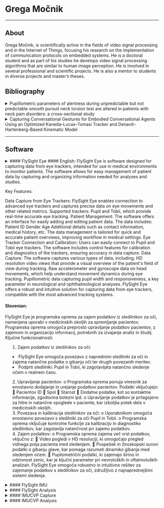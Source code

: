 # Grega Močnik
------------
## About 
Grega Močnik, is scientifically active in the fields of video signal processing and in the Internet of Things, focusing his research on the implementation of communication protocols on embedded systems. He is a doctoral student and as part of his studies he develops video signal processing algorithms that are similar to human image perception. He is involved in several professional and scientific projects. He is also a mentor to students in diverse projects and master’s theses.

## Bibliography
<details>
<summary> Pupillometric parameters of alertness during unpredictable but not predictable smooth pursuit neck torsion test are altered in patients with neck pain disorders: a cross-sectional study </summary>

#### *Pupillometric parameters of alertness during unpredictable but not predictable smooth pursuit neck torsion test are altered in patients with neck pain disorders: a cross-sectional study*
#### Abstract 
> Despite commonly investigated predictable smooth-pursuit neck-torsion tasks (SPNT) in neck pain patients, unpredictable conditions have been seldom investigated but are indicative of preserved oculomotor functions during neck torsion. Although not previously studied, some speculations about compensatory cognitive mechanisms such as increased phasic alertness during unpredictable tasks were suggested. The aim of this study was to investigate eye movement accuracy and pupillometric responses during predictable and unpredictable SPNT test in neck pain patients and asymptomatic controls. Eye movements (gain and SPNT-difference) and pupillometry indicative of tonic (average and relative pupil diameter) and phasic (index of cognitive activity-ICA) alertness were measured in 28 idiopathic neck pain patients and 30 asymptomatic individuals using infrared video-oculography during predictable and unpredictable SPNT test. Gain in unpredictable SPNT test was lower as compared to predictable tasks and presented with similar levels in neutral and neck torsion positions, but not in the predictable SPNT test. ICA was lower during neutral position in all tasks in patients as compared to control group but increased during neck torsion positions in unpredictable tasks. Relative pupil diameters presented with no differences between the groups or neck positions, but the opposite was observed for average pupil diameter. Higher ICA indicates an increase in phasic alertness in neck pain patients despite no alterations in oculomotor control during SPNT test. This is the first study to indicate cognitive deficits in oculomotor task in neck pain patients. The latter could negatively affect other tasks where additional cognitive resources must be involved.
#### Cite: 
> Majcen Rosker, Z., Mocnik, G., Kristjansson, E. et al. Pupillometric parameters of alertness during unpredictable but not predictable smooth pursuit neck torsion test are altered in patients with neck pain disorders: a cross-sectional study. Exp Brain Res 241, 2069–2079 (2023). https://doi.org/10.1007/s00221-023-06648-z
</details>
<details>
<summary> Capturing Conversational Gestures for Embodied Conversational Agents Using an Optimized Kaneda–Lucas–Tomasi Tracker and Denavit–Hartenberg-Based Kinematic Model</summary>

#### *Capturing Conversational Gestures for Embodied Conversational Agents Using an Optimized Kaneda–Lucas–Tomasi Tracker and Denavit–Hartenberg-Based Kinematic Model*

#### Abstract 
> In order to recreate viable and human-like conversational responses, the artificial entity, i.e., an embodied conversational agent, must express correlated speech (verbal) and gestures (non-verbal) responses in spoken social interaction. Most of the existing frameworks focus on intent planning and behavior planning. The realization, however, is left to a limited set of static 3D representations of conversational expressions. In addition to functional and semantic synchrony between verbal and non-verbal signals, the final believability of the displayed expression is sculpted by the physical realization of non-verbal expressions. A major challenge of most conversational systems capable of reproducing gestures is the diversity in expressiveness. In this paper, we propose a method for capturing gestures automatically from videos and transforming them into 3D representations stored as part of the conversational agent’s repository of motor skills. The main advantage of the proposed method is ensuring the naturalness of the embodied conversational agent’s gestures, which results in a higher quality of human-computer interaction. The method is based on a Kanade–Lucas–Tomasi tracker, a Savitzky–Golay filter, a Denavit–Hartenberg-based kinematic model and the EVA framework. Furthermore, we designed an objective method based on cosine similarity instead of a subjective evaluation of synthesized movement. The proposed method resulted in a 96% similarity.

#### Cite: 
> G. Močnik, Z. Kačič, R. Šafarič, and I. Mlakar, “Capturing Conversational Gestures for Embodied Conversational Agents Using an Optimized Kaneda–Lucas–Tomasi Tracker and Denavit–Hartenberg-Based Kinematic Model,” Sensors, vol. 22, no. 21, p. 8318, Oct. 2022, [doi: 10.3390/s22218318](https://www.mdpi.com/1424-8220/22/21/8318)
</details>

---




## Software
<details>
  <summary> 
    #### FlySight Eye
#### English: 
    FlySight Eye is software designed for capturing data from eye trackers, intended for use in medical environments to monitor patients. The software allows for easy management of patient data by capturing and organizing information needed for analyses and studies.

Key Features:

Data Capture from Eye Trackers:
FlySight Eye enables connection to advanced eye trackers and captures precise data on eye movements and other related metrics.
Supported trackers: Pupil and Tobii, which provide real-time accurate eye tracking.
Patient Management:
The software offers an interface for easily adding and editing patient data. The data includes:
Patient ID
Gender
Age
Additional details such as contact information, medical history, etc.
The data management is tailored for quick and accurate patient overviews, improving workflow in medical settings.
Eye Tracker Connection and Calibration:
Users can easily connect to Pupil and Tobii eye trackers.
The software includes control features for calibration and diagnostics of the trackers, ensuring accuracy in data capture.
Data Capture:
The software captures various types of data, including:
HD resolution video views that provide a visual overview of the patient's field of view during tracking.
Raw accelerometer and gyroscope data on head movements, which help understand movement dynamics during eye tracking.
Pupillometric data capturing pupil width and responsiveness, a key parameter in neurological and ophthalmological analyses.
FlySight Eye offers a robust and intuitive solution for capturing data from eye trackers, compatible with the most advanced tracking systems.

#### Slovenian:
FlySight Eye je programska oprema za zajem podatkov iz sledilnikov za oči, namenjena uporabi v medicinskih okoljih za spremljanje pacientov. Programska oprema omogoča preprosto upravljanje podatkov pacientov, z zajemom in organizacijo informacij, potrebnih za izvajanje analiz in študij.
Ključne funkcionalnosti:
1.	Zajem podatkov iz sledilnikov za oči:
-	FlySight Eye omogoča povezavo z naprednimi sledilniki za oči in zajema natančne podatke o gibanju oči ter drugih povezanih meritev.
-	Podprti sledilniki: Pupil in Tobii, ki zagotavljata natančno sledenje očem v realnem času.
2.	Upravljanje pacientov:
o	Programska oprema ponuja vmesnik za enostavno dodajanje in urejanje podatkov pacientov. Podatki vključujejo:
	Pacientov ID
	Spol
	Starost
	Dodatne podatke, kot so kontaktne informacije, zgodovina bolezni ipd.
o	Upravljanje podatkov je prilagojeno za hitre in natančne vpoglede v paciente, kar izboljša potek dela v medicinskih okoljih.
3.	Povezava in kalibracija sledilnikov za oči:
o	Uporabnikom omogoča enostavno povezavo s sledilniki za oči Pupil in Tobii.
o	Programska oprema vključuje kontrolne funkcije za kalibracijo in diagnostiko sledilnikov, kar zagotavlja natančnost pri zajemu podatkov.
4.	Zajem podatkov:
o	Programska oprema zajema več vrst podatkov, vključno z:
	Video pogledi v HD resoluciji, ki omogočajo pregled vidnega polja pacienta med sledenjem.
	Pospešek in žiroskopski surovi podatki o gibanju glave, kar pomaga razumeti dinamiko gibanja med sledenjem očem.
	Pupilometrični podatki, ki zajemajo širino in odzivnost zenic, kar je ključni parameter pri nevroloških in oftalmoloških analizah.
FlySight Eye omogoča robustno in intuitivno rešitev za zajemanje podatkov s sledilnikov za oči, združljivo z najnaprednejšimi sistemi sledenja.

  </summary>
</details>

<details>
  <summary> 
    #### FlySight IMU
  </summary>
</details>

<details>
  <summary> 
    #### FlySight Analysis
  </summary>
</details>

<details>
  <summary> 
    #### IMUCVP Capture
  </summary>
</details>

<details>
  <summary> 
    #### IMUCVP Analysis
  </summary>
</details>


